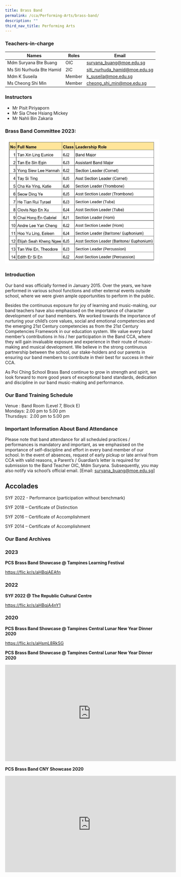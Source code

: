 ```yaml
---
title: Brass Band
permalink: /cca/Performing-Arts/brass-band/
description: ""
third_nav_title: Performing Arts
---
```

### Teachers-in-charge



| Names | Roles | Email |
| -------- | -------- | -------- |
| Mdm Suryana Bte Buang     | OIC     | suryana_buang@moe.edu.sg     |
|Ms Siti Nurhuda Bte Hamid     | 2IC     | siti_nurhuda_hamid@moe.edu.sg     |
| Mdm K Suseila     | Member     | k_suseila@moe.edu.sg     |
| Ms Cheong Shi Min     | Member     |cheong_shi_min@moe.edu.sg     |



### Instructors
 
*    Mr Pisit Piriyaporn
*    Mr Sia Chee Hsiang Mickey
*    Mr Nahli Bin Zakaria
	
	
### Brass Band Committee 2023:

![](/images/band%20leaders.JPG)



### Introduction

Our band was officially formed in January 2015. Over the years, we have performed in various school functions and other external events outside school, where we were given ample opportunities to perform in the public. 

Besides the continuous exposure for joy of learning and music-making, our band teachers have also emphasised on the importance of character development of our band members. We worked towards the importance of nurturing your child’s core values, social and emotional competencies and the emerging 21st&nbsp;Century competencies as from the 21st&nbsp;Century Competencies Framework in our education system. We value every band member’s contributions in his / her participation in the Band CCA, where they will gain invaluable exposure and experience in their route of music-making and musical development. We believe in the strong continuous partnership between the school, our stake-holders and our parents in ensuring our band members to contribute in their best for success in their CCA.


As Poi Ching School Brass Band continue to grow in strength and spirit, we look forward to more good years of exceptional band standards, dedication and discipline in our band music-making and performance.

### Our Band Training Schedule


Venue : Band Room (Level 7, Block E) <br>
Mondays: 2.00 pm to 5.00 pm<br>
Thursdays: &nbsp;2.00 pm to 5.00 pm

### Important Information About Band Attendance

Please note that band attendance for all scheduled practices / performances is mandatory and important, as we emphasised on the importance of self-discipline and effort in every band member of our school. 
In the event of absences, request of early pickup or late arrival from CCA with valid reasons, a Parent’s / Guardian’s letter is required for submission to the Band Teacher OIC, Mdm Suryana. Subsequently, you may also notify via school’s official email. [Email:&nbsp;[suryana_buang@moe.edu.sg](mailto:suryana_buang@moe.edu.sg)]


**Accolades**
-------------
SYF 2022 - Performance (participation without benchmark)

SYF 2018 – Certificate of Distinction

SYF 2016 – Certificate of Accomplishment

SYF 2014 – Certificate of Accomplishment

### Our Band Archives

### 2023

**PCS Brass Band Showcase @ Tampines Learning Festival** 

https://flic.kr/s/aHBqjAEAfn


### 2022

**SYF 2022 @ The Republic Cultural Centre**

https://flic.kr/s/aHBqjA4nY1

### 2020

**PCS Brass Band Showcase @ Tampines Central Lunar New Year Dinner 2020**                       

https://flic.kr/s/aHsmL8RkSG

**PCS Brass Band Showcase @ Tampines Central Lunar New Year Dinner 2020**

<iframe width="560" height="315" src="https://www.youtube.com/embed/c4PIjgfjQyo" title="YouTube video player" frameborder="0" allow="accelerometer; autoplay; clipboard-write; encrypted-media; gyroscope; picture-in-picture" allowfullscreen=""></iframe>

**PCS Brass Band CNY Showcase 2020**

<iframe width="560" height="315" src="https://www.youtube.com/embed/qThpBak6THo" title="YouTube video player" frameborder="0" allow="accelerometer; autoplay; clipboard-write; encrypted-media; gyroscope; picture-in-picture" allowfullscreen=""></iframe>